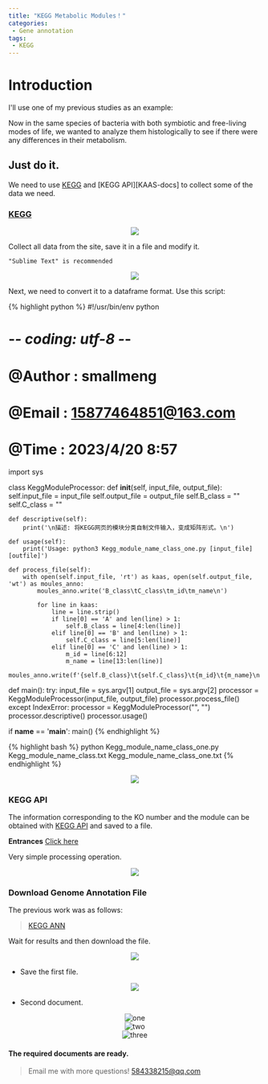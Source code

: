 ```yaml
---
title: "KEGG Metabolic Modules！"
categories: 
 - Gene annotation
tags: 
 - KEGG
---
```


# Introduction

I'll use one of my previous studies as an example:

Now in the same species of bacteria with both symbiotic and free-living modes of life, we wanted to analyze them histologically to see if there were any differences in their metabolism.

## Just do it.

We need to use [KEGG][KEGG-docs] and [KEGG API][KAAS-docs] to collect some of the data we need.

### [KEGG][KEGG-docs]

<div style="text-align: center;">
  <img src="https://mengqy2022.github.io/assets/images/20241025-1.png"/>
</div>

Collect all data from the site, save it in a file and modify it.

`"Sublime Text" is recommended`

<div style="text-align: center;">
  <img src="https://mengqy2022.github.io/assets/images/20241025-2.png"/>
</div>

Next, we need to convert it to a dataframe format. Use this script:

{% highlight python %}
#!/usr/bin/env python
# -*- coding: utf-8 -*-
# @Author    : smallmeng
# @Email     : 15877464851@163.com
# @Time      : 2023/4/20 8:57

import sys

class KeggModuleProcessor:
    def __init__(self, input_file, output_file):
        self.input_file = input_file
        self.output_file = output_file
        self.B_class = ""
        self.C_class = ""

    def descriptive(self):
        print('\n描述: 将KEGG网页的模块分类自制文件输入，变成矩阵形式。\n')

    def usage(self):
        print('Usage: python3 Kegg_module_name_class_one.py [input_file] [outfile]')

    def process_file(self):
        with open(self.input_file, 'rt') as kaas, open(self.output_file, 'wt') as moules_anno:
            moules_anno.write('B_class\tC_class\tm_id\tm_name\n')

            for line in kaas:
                line = line.strip()
                if line[0] == 'A' and len(line) > 1:
                    self.B_class = line[4:len(line)]
                elif line[0] == 'B' and len(line) > 1:
                    self.C_class = line[5:len(line)]
                elif line[0] == 'C' and len(line) > 1:
                    m_id = line[6:12]
                    m_name = line[13:len(line)]
                    moules_anno.write(f'{self.B_class}\t{self.C_class}\t{m_id}\t{m_name}\n')

def main():
    try:
        input_file = sys.argv[1]
        output_file = sys.argv[2]
        processor = KeggModuleProcessor(input_file, output_file)
        processor.process_file()
    except IndexError:
        processor = KeggModuleProcessor("", "")
        processor.descriptive()
        processor.usage()

if __name__ == '__main__':
    main()
{% endhighlight %}


{% highlight bash %}
python Kegg_module_name_class_one.py Kegg_module_name_class.txt Kegg_module_name_class_one.txt
{% endhighlight %}

<div style="text-align: center;">
  <img src="https://mengqy2022.github.io/assets/images/20241025-3.png"/>
</div>

### KEGG API

The information corresponding to the KO number and the module can be obtained with [KEGG API][API-docs] and saved to a file.

**Entrances** [Click here][KO-moudles]

Very simple processing operation.

<div style="text-align: center;">
  <img src="https://mengqy2022.github.io/assets/images/20241025-4.png"/>
</div>

### Download Genome Annotation File

The previous work was as follows:

> [KEGG ANN][KEGG-ann]

Wait for results and then download the file.

<div style="text-align: center;">
  <img src="https://mengqy2022.github.io/assets/images/20241025-5.png"/>
</div>

- Save the first file.

<div style="text-align: center;">
  <img src="https://mengqy2022.github.io/assets/images/20241025-6.png"/>
</div>

- Second document.

<div style="text-align: center;">
  <img src="https://mengqy2022.github.io/assets/images/20241025-7.png" title="one"/>
</div>

<div style="text-align: center;">
  <img src="https://mengqy2022.github.io/assets/images/20241025-8.png" title="two"/>
</div>

<div style="text-align: center;">
  <img src="https://mengqy2022.github.io/assets/images/20241025-9.png"  title="three"/>
</div>

<div class="notice">
  <h4>The required documents are ready.</h4>
</div>

> Email me with more questions!
> 584338215@qq.com

[KEGG-docs]: https://www.kegg.jp/brite/ko00002a
[API-docs]: https://www.kegg.jp/kegg/rest/
[KO-moudles]: https://rest.kegg.jp/link/module/ko
[KEGG-ann]: https://mengqy2022.github.io/gene%20annotation/kegg-ann/